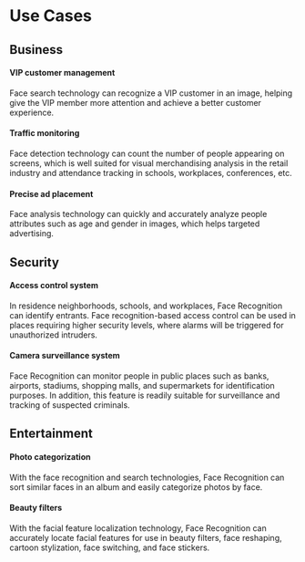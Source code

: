 # Use Cases

## Business
#### VIP customer management
Face search technology can recognize a VIP customer in an image, helping give the VIP member more attention and achieve a better customer experience.

#### Traffic monitoring
Face detection technology can count the number of people appearing on screens, which is well suited for visual merchandising analysis in the retail industry and attendance tracking in schools, workplaces, conferences, etc.

#### Precise ad placement
Face analysis technology can quickly and accurately analyze people attributes such as age and gender in images, which helps targeted advertising.

## Security
#### Access control system
In residence neighborhoods, schools, and workplaces, Face Recognition can identify entrants. Face recognition-based access control can be used in places requiring higher security levels, where alarms will be triggered for unauthorized intruders.

#### Camera surveillance system
Face Recognition can monitor people in public places such as banks, airports, stadiums, shopping malls, and supermarkets for identification purposes. In addition, this feature is readily suitable for surveillance and tracking of suspected criminals.

## Entertainment
#### Photo categorization
With the face recognition and search technologies, Face Recognition can sort similar faces in an album and easily categorize photos by face.


#### Beauty filters
With the facial feature localization technology, Face Recognition can accurately locate facial features for use in beauty filters, face reshaping, cartoon stylization, face switching, and face stickers.